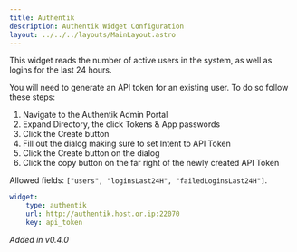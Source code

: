 ```yaml
---
title: Authentik
description: Authentik Widget Configuration
layout: ../../../layouts/MainLayout.astro
---
```


This widget reads the number of active users in the system, as well as logins for the last 24 hours.

You will need to generate an API token for an existing user. To do so follow these steps:

1. Navigate to the Authentik Admin Portal
2. Expand Directory, the click Tokens & App passwords
3. Click the Create button
4. Fill out the dialog making sure to set Intent to API Token
5. Click the Create button on the dialog
6. Click the copy button on the far right of the newly created API Token

Allowed fields: `["users", "loginsLast24H", "failedLoginsLast24H"]`.

```yaml
widget:
    type: authentik
    url: http://authentik.host.or.ip:22070
    key: api_token
```

*Added in v0.4.0*
